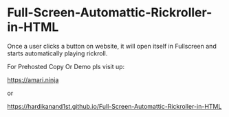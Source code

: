 # Full-Screen-Automattic-Rickroller-in-HTML
Once a user clicks a button on website, it will open itself in Fullscreen and starts automatically playing rickroll.

For Prehosted Copy Or Demo pls visit up:

https://amari.ninja

or

https://hardikanand1st.github.io/Full-Screen-Automattic-Rickroller-in-HTML
